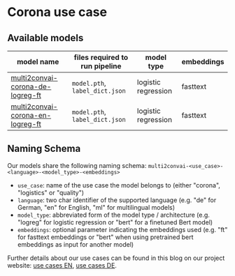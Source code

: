 # Corona use case

## Available models

| model name | files required to run pipeline | model type | embeddings |
|------------|--------------------------------|------------|------------|
| [multi2convai-corona-de-logreg-ft](https://huggingface.co/inovex/multi2convai-corona-de-logreg-ft) | `model.pth`, `label_dict.json` | logistic regression | fasttext |
| [multi2convai-corona-en-logreg-ft](https://huggingface.co/inovex/multi2convai-corona-en-logreg-ft) | `model.pth`, `label_dict.json` | logistic regression | fasttext |


## Naming Schema

Our models share the following naming schema: `multi2convai-<use_case>-<language>-<model_type>-<embeddings>`

- `use_case`: name of the use case the model belongs to (either "corona", "logistics" or "quality")
- `language`: two char identifier of the supported language (e.g. "de" for German, "en" for English, "ml" for multilingual models)
- `model_type`: abbreviated form of the model type / architecture (e.g. "logreg" for logistic regression or "bert" for a finetuned Bert model)
- `embeddings`: optional parameter indicating the embeddings used (e.g. "ft" for fasttext embeddings or "bert" when using pretrained bert embeddings as input for another model)

Further details about our use cases can be found in this blog on our project website: [use cases EN](https://multi2conv.ai/blog/en/use-cases), [use cases DE](https://multi2conv.ai/blog/de/use-cases).
